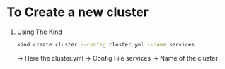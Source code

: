 # To Create a new cluster

1. Using The Kind

   ```bash
   kind create cluster --config cluster.yml --name services
   ```

   -> Here the cluster.yml -> Config File services -> Name of the cluster

